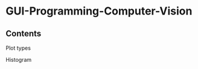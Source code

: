 # GUI-Programming-Computer-Vision

Contents
----------------------------------
Plot types

  Histogram
